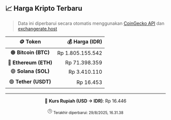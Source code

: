 

<!-- HARGA_KRIPTO -->
## 📈 Harga Kripto Terbaru

> Data ini diperbarui secara otomatis menggunakan [CoinGecko API](https://www.coingecko.com/) dan [exchangerate.host](https://exchangerate.host/)

<div align="center">

| 🪙 Token | 💰 Harga (IDR) |
|:------:|---------------:|
| 🟠 **Bitcoin (BTC)**   | Rp 1.805.155.542 |
| 🔵 **Ethereum (ETH)**  | Rp 71.398.359 |
| 🟣 **Solana (SOL)**    | Rp 3.410.110 |
| 🟢 **Tether (USDT)**   | Rp 16.453 |

---

💱 **Kurs Rupiah (USD → IDR)**: Rp 16.446

🕒 <sub>Terakhir diperbarui: 29/8/2025, 16.31.38</sub>

</div>
<!-- /HARGA_KRIPTO -->